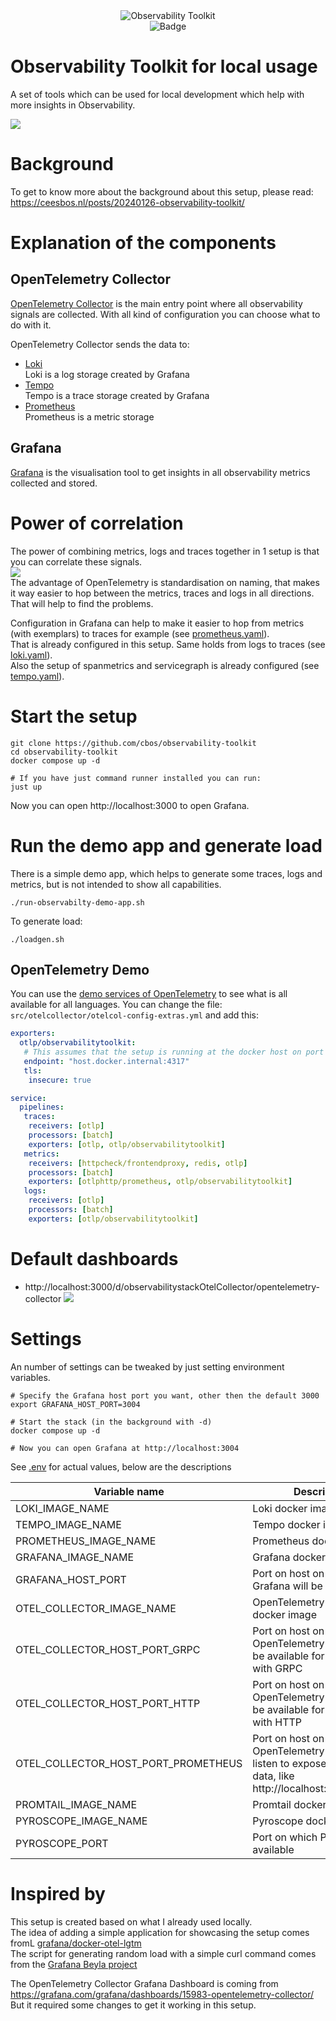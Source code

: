 <div align="center">
  <img src="./docs/logo.png" alt="Observability Toolkit"/><BR>
  <img src="https://goto.ceesbos.nl/badge/github/cbos/observability-toolkit" alt="Badge"/>
</div>

# Observability Toolkit for local usage
A set of tools which can be used for local development which help with more insights in Observability.

![](docs/setup.png)

# Background

To get to know more about the background about this setup, please read: https://ceesbos.nl/posts/20240126-observability-toolkit/

# Explanation of the components

## OpenTelemetry Collector
[OpenTelemetry Collector](https://opentelemetry.io/docs/collector/) is the main entry point where all observability signals are collected.
With all kind of configuration you can choose what to do with it.

OpenTelemetry Collector sends the data to:
- [Loki](https://github.com/grafana/loki)   
  Loki is a log storage created by Grafana
- [Tempo](https://github.com/grafana/tempo)   
  Tempo is a trace storage created by Grafana
- [Prometheus](https://github.com/prometheus/prometheus)   
  Prometheus is a metric storage

## Grafana
[Grafana](https://github.com/grafana/grafana) is the visualisation tool to get insights in all observability metrics collected and stored.

# Power of correlation
The power of combining metrics, logs and traces together in 1 setup is that you can correlate these signals.    
![](docs/correlation_between_signals.png)    
The advantage of OpenTelemetry is standardisation on naming, that makes it way easier to hop between the metrics, traces and logs in all directions.
That will help to find the problems.

Configuration in Grafana can help to make it easier to hop from metrics (with exemplars) to traces for example (see [prometheus.yaml](./config/grafana/provisioning/datasources/prometheus.yaml)).    
That is already configured in this setup. Same holds from logs to traces (see [loki.yaml](./config/grafana/provisioning/datasources/loki.yaml)).   
Also the setup of spanmetrics and servicegraph is already configured (see [tempo.yaml](./config/grafana/provisioning/datasources/tempo.yaml)).   

# Start the setup

```shell
git clone https://github.com/cbos/observability-toolkit
cd observability-toolkit
docker compose up -d  

# If you have just command runner installed you can run:
just up
```
Now you can open http://localhost:3000 to open Grafana.

# Run the demo app and generate load
There is a simple demo app, which helps to generate some traces, logs and metrics, but is not intended to show all capabilities.    


```shell
./run-observabilty-demo-app.sh 
```

To generate load:
```shell
./loadgen.sh 
```

## OpenTelemetry Demo
You can use the [demo services of OpenTelemetry](https://opentelemetry.io/docs/demo/) to see what is all available for all languages.
You can change the file: `src/otelcollector/otelcol-config-extras.yml` and add this:

```yaml
exporters:
  otlp/observabilitytoolkit:
   # This assumes that the setup is running at the docker host on port 4317 (which is default of observability-toolkit)
   endpoint: "host.docker.internal:4317"
   tls:
    insecure: true

service:
  pipelines:
   traces:
    receivers: [otlp]
    processors: [batch]
    exporters: [otlp, otlp/observabilitytoolkit]
   metrics:
    receivers: [httpcheck/frontendproxy, redis, otlp]
    processors: [batch]
    exporters: [otlphttp/prometheus, otlp/observabilitytoolkit]
   logs:
    receivers: [otlp]
    processors: [batch]
    exporters: [otlp/observabilitytoolkit]
```

# Default dashboards
- http://localhost:3000/d/observabilitystackOtelCollector/opentelemetry-collector
![](docs/opentelemetry_collector_dashboard.png)

# Settings 

An number of settings can be tweaked by just setting environment variables.

```shell
# Specify the Grafana host port you want, other then the default 3000
export GRAFANA_HOST_PORT=3004

# Start the stack (in the background with -d)
docker compose up -d 

# Now you can open Grafana at http://localhost:3004
```
See [.env](.env) for actual values, below are the descriptions

| Variable name                        | Description                                                                                                             |
|--------------------------------------|-------------------------------------------------------------------------------------------------------------------------|
| LOKI_IMAGE_NAME                      | Loki docker image                                                                                                       |
| TEMPO_IMAGE_NAME                     | Tempo docker image                                                                                                      |
| PROMETHEUS_IMAGE_NAME                | Prometheus docker image                                                                                                 |
| GRAFANA_IMAGE_NAME                   | Grafana docker image                                                                                                    |
| GRAFANA_HOST_PORT                    | Port on host on which Grafana will be available                                                                         |
| OTEL_COLLECTOR_IMAGE_NAME            | OpenTelemetry Collector docker image                                                                                    |
| OTEL_COLLECTOR_HOST_PORT_GRPC        | Port on host on which OpenTelemetry Collector will be available for OTLP format with GRPC                               |
| OTEL_COLLECTOR_HOST_PORT_HTTP        | Port on host on which OpenTelemetry Collector will be available for OTLP format with HTTP                               |
| OTEL_COLLECTOR_HOST_PORT_PROMETHEUS  | Port on host on which OpenTelemetry Collector will listen to expose prometheus data, like http://localhost:8889/metrics |
| PROMTAIL_IMAGE_NAME                  | Promtail docker image                                                                                                   |
| PYROSCOPE_IMAGE_NAME                 | Pyroscope docker image                                                                                                  |
| PYROSCOPE_PORT                       | Port on which Pyroscope is available                                                                                    |


# Inspired by 

This setup is created based on what I already used locally.    
The idea of adding a simple application for showcasing the setup comes fromL [grafana/docker-otel-lgtm](https://github.com/grafana/docker-otel-lgtm)    
The script for generating random load with a simple curl command comes from the [Grafana Beyla project](https://github.com/grafana/beyla/blob/main/examples/greeting-apps/loadgen.sh)

The OpenTelemetry Collector Grafana Dashboard is coming from
https://grafana.com/grafana/dashboards/15983-opentelemetry-collector/    
But it required some changes to get it working in this setup.